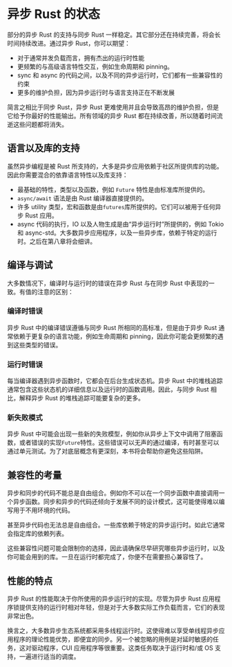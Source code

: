 # 异步 Rust 的状态

部分的异步 Rust 的支持与同步 Rust 一样稳定。其它部分还在持续完善，将会长时间持续改进。通过异步 Rust，你可以期望：

- 对于通常并发负载而言，拥有杰出的运行时性能
- 更频繁的与高级语言特性交互，例如生命周期和 pinning。
- sync 和 async 的代码之间，以及不同的异步运行时，它们都有一些兼容性的约束
- 更多的维护负担，因为异步运行时与语言支持正在不断发展

简言之相比于同步 Rust，异步 Rust 更难使用并且会导致高昂的维护负担，但是它给予你最好的性能输出。所有领域的异步 Rust 都在持续改善，所以随着时间流逝这些问题都将消失。

## 语言以及库的支持

虽然异步编程是被 Rust 所支持的，大多是异步应用依赖于社区所提供库的功能。因此你需要混合的依靠语言特性以及库支持：

- 最基础的特性，类型以及函数，例如 `Future` 特性是由标准库所提供的。
- `async/await` 语法是由 Rust 编译器直接提供的。
- 许多 utility 类型，宏和函数是由`futures`库所提供的。它们可以被用于任何异步 Rust 应用。
- async 代码的执行，IO 以及人物生成是由“异步运行时”所提供的，例如 Tokio 和 async-std。大多数异步应用程序，以及一些异步库，依赖于特定的运行时。之后在第八章将会细讲。

## 编译与调试

大多数情况下，编译时与运行时的错误在异步 Rust 与在同步 Rust 中表现的一致。有值的注意的区别：

### 编译时错误

异步 Rust 中的编译错误遵循与同步 Rust 所相同的高标准，但是由于异步 Rust 通常依赖于更复杂的语言功能，例如生命周期和 pinning，因此你可能会更频繁的遇到这些类型的错误。

### 运行时错误

每当编译器遇到异步函数时，它都会在后台生成状态机。异步 Rust 中的堆栈追踪通常包含这些状态机的详细信息以及运行时的函数调用。因此，与同步 Rust 相比，解释异步 Rust 的堆栈追踪可能要复杂的更多。

### 新失败模式

异步 Rust 中可能会出现一些新的失败模型，例如你从异步上下文中调用了阻塞函数，或者错误的实现`Future`特性。这些错误可以无声的通过编译，有时甚至可以通过单元测试。为了对底层概念有更深刻，本书将会帮助你避免这些陷阱。

## 兼容性的考量

异步和同步的代码不能总是自由组合。例如你不可以在一个同步函数中直接调用一个异步函数。同步和异步的代码还倾向于发展不同的设计模式，这可能使得难以编写用于不用环境的代码。

甚至异步代码也无法总是自由组合。一些库依赖于特定的异步运行时。如此它通常会指定库的依赖列表。

这些兼容性问题可能会限制你的选择，因此请确保尽早研究哪些异步运行时，以及你可能会用到的库。一旦在运行时都完成了，你便不在需要担心兼容性了。

## 性能的特点

异步 Rust 的性能取决于你所使用的异步运行时的实现。尽管为异步 Rust 应用程序锁提供支持的运行时相对年轻，但是对于大多数实际工作负载而言，它们的表现非常出色。

换言之，大多数异步生态系统都采用多线程运行时。这使得难以享受单线程异步应用程序的理论性能优势，即便宜的同步。另一个被忽略的用例是对延时敏感的任务，这对驱动程序，CUI 应用程序等很重要。这类任务取决于运行时和/或 OS 支持，一遍进行适当的调度。
